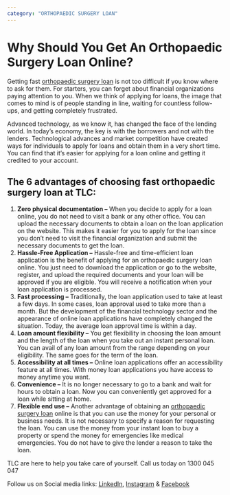 ```yaml
---
category: "ORTHOPAEDIC SURGERY LOAN"
---
```


# Why Should You Get An Orthopaedic Surgery Loan Online?

Getting fast [orthopaedic surgery loan](https://medical.tlc.com.au/orthopaedic/) is not too difficult if you know where to ask for them. For starters, you can forget about financial organizations paying attention to you. When we think of applying for loans, the image that comes to mind is of people standing in line, waiting for countless follow-ups, and getting completely frustrated.

Advanced technology, as we know it, has changed the face of the lending world. In today’s economy, the key is with the borrowers and not with the lenders. Technological advances and market competition have created ways for individuals to apply for loans and obtain them in a very short time. You can find that it’s easier for applying for a loan online and getting it credited to your account.

## The 6 advantages of choosing fast orthopaedic surgery loan at TLC:

1.  **Zero physical documentation –** When you decide to apply for a loan online, you do not need to visit a bank or any other office. You can upload the necessary documents to obtain a loan on the loan application on the website. This makes it easier for you to apply for the loan since you don’t need to visit the financial organization and submit the necessary documents to get the loan.
2.  **Hassle-Free Application –** Hassle-free and time-efficient loan application is the benefit of applying for an orthopaedic surgery loan online. You just need to download the application or go to the website, register, and upload the required documents and your loan will be approved if you are eligible. You will receive a notification when your loan application is processed.
3.  **Fast processing –** Traditionally, the loan application used to take at least a few days. In some cases, loan approval used to take more than a month. But the development of the financial technology sector and the appearance of online loan applications have completely changed the situation. Today, the average loan approval time is within a day.
4.  **Loan amount flexibility –** You get flexibility in choosing the loan amount and the length of the loan when you take out an instant personal loan. You can avail of any loan amount from the range depending on your eligibility. The same goes for the term of the loan.
5.  **Accessibility at all times –** Online loan applications offer an accessibility feature at all times. With money loan applications you have access to money anytime you want.
6.  **Convenience –** It is no longer necessary to go to a bank and wait for hours to obtain a loan. Now you can conveniently get approved for a loan while sitting at home.
7.  **Flexible end use –** Another advantage of obtaining an [orthopaedic surgery loan](https://medical.tlc.com.au/) online is that you can use the money for your personal or business needs. It is not necessary to specify a reason for requesting the loan. You can use the money from your instant loan to buy a property or spend the money for emergencies like medical emergencies. You do not have to give the lender a reason to take the loan.

TLC are here to help you take care of yourself. Call us today on 1300 045 047

Follow us on Social media links: [LinkedIn](https://www.linkedin.com/in/tim-boon-bba34350?trk=org-employees_profile-result-card_result-card_full-click), [Instagram](https://www.instagram.com/tlc.social/) & [Facebook](https://www.facebook.com/totallifestylecredit/)
